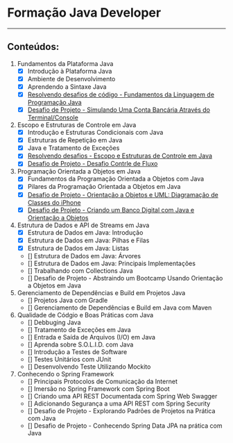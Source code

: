 # Formação Java Developer

---

## Conteúdos:
1. Fundamentos da Plataforma Java
    - [x] Introdução à Plataforma Java
    - [x] Ambiente de Desenvolvimento
    - [x] Aprendendo a Sintaxe Java
    - [x] [Resolvendo desafios de código - Fundamentos da Linguagem de Programação Java](https://github.com/KayllaneGPina/formacao-java-developer/tree/main/Desafios%20de%20Codigo)
    - [x] [Desafio de Projeto - Simulando Uma Conta Bancária Através do Terminal/Console](https://github.com/KayllaneGPina/formacao-java-developer/tree/main/Desafio%20de%20Projeto)
2. Escopo e Estruturas de Controle em Java
    - [x] Introdução e Estruturas Condicionais com Java
    - [x] Estruturas de Repetição em Java
    - [x] Java e Tratamento de Exceções
    - [x] [Resolvendo desafios - Escopo e Estruturas de Controle em Java](https://github.com/KayllaneGPina/formacao-java-developer/tree/main/Desafios%20de%20Codigo)
    - [x] [Desafio de Projeto - Desafio Contrle de Fluxo](https://github.com/KayllaneGPina/formacao-java-developer/tree/main/Desafio%20de%20Projeto/src/DesafioControleFluxo)
3. Programação Orientada a Objetos em Java
    - [x] Fundamentos da Programação Orientada a Objetos com Java
    - [x] Pilares da Programação Orientada a Objetos em Java
    - [x] [Desafio de Projeto - Orientação a Objetos e UML: Diagramação de Classes do iPhone](https://github.com/KayllaneGPina/formacao-java-developer/tree/main/Desafio%20de%20Projeto/src/Iphone)
    - [x] [Desafio de Projeto - Criando um Banco Digital com Java e Orientação a Objetos](https://github.com/KayllaneGPina/formacao-java-developer/tree/main/Desafio%20de%20Projeto/src/BancoDigitalJavaPoo)
4. Estrutura de Dados e API de Streams em Java
    - [x] Estrutura de Dados em Java: Introdução
    - [x] Estrutura de Dados em Java: Pilhas e Filas
    - [x] Estrutura de Dados em Java: Listas
    - [] Estrutura de Dados em Java: Árvores
    - [] Estrutura de Dados em Java: Principais Implementações
    - [] Trabalhando com Collections Java
    - [] Desafio de Projeto - Abstraindo um Bootcamp Usando Orientação a Objetos em Java
5. Gerenciamento de Dependências e Build em Projetos Java
    - [] Projetos Java com Gradle
    - [] Gerenciamento de Dependências e Build em Java com Maven
6. Qualidade de Códgio e Boas Práticas com Java
    - [] Debbuging Java
    - [] Tratamento de Exceções em Java
    - [] Entrada e Saída de Arquivos (I/O) em Java
    - [] Aprenda sobre S.O.L.I.D. com Java
    - [] Introdução a Testes de Software
    - [] Testes Unitários com JUnit
    - [] Desenvolvendo Teste Utilizando Mockito
7. Conhecendo o Spring Framework
    - [] Principais Protocolos de Comunicação da Internet
    - [] Imersão no Spring Framework com Spring Boot
    - [] Criando uma API REST Documentada com Spring Web Swagger
    - [] Adicionando Segurança a uma API REST com Spring Security
    - [] Desafio de Projeto - Explorando Padrões de Projetos na Prática com Java
    - [] Desafio de Projeto - Conhecendo Spring Data JPA na prática com Java

